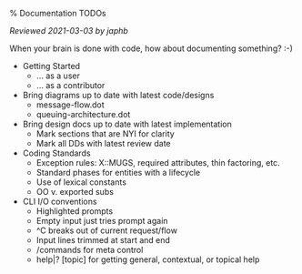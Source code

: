 % Documentation TODOs

*Reviewed 2021-03-03 by japhb*


When your brain is done with code, how about documenting something?  :-)


* Getting Started
  * ... as a user
  * ... as a contributor
* Bring diagrams up to date with latest code/designs
  * message-flow.dot
  * queuing-architecture.dot
* Bring design docs up to date with latest implementation
  * Mark sections that are NYI for clarity
  * Mark all DDs with latest review date
* Coding Standards
  * Exception rules: X::MUGS, required attributes, thin factoring, etc.
  * Standard phases for entities with a lifecycle
  * Use of lexical constants
  * OO v. exported subs
* CLI I/O conventions
  * Highlighted prompts
  * Empty input just tries prompt again
  * ^C breaks out of current request/flow
  * Input lines trimmed at start and end
  * /commands for meta control
  * help|? [topic] for getting general, contextual, or topical help
